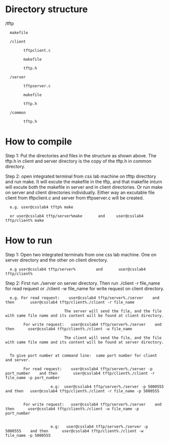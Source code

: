 # Directory structure

/tftp 
      
      makefile
      
      /client
    
            tftpclient.c
         
            makefile 
            
            tftp.h
         
      /server
    
            tftpserver.c
         
            makefile
            
            tftp.h
         
      /common
    
            tftp.h
            
 # How to compile
 Step 1: Put the directories and files in the structure as shown above. The tftp.h in client and server directory is the copy of the tftp.h in common directory.
 
 Step 2: open integrated terminal from css lab machine on tfttp directtory and run make. It will excute the makefile in the tftp, and that makefile inturn will excute both the makefile in server and in client directories. Or run make on server and client directories individually. Either way an excutable file client from tftpclient.c and server from tftpserver.c will be created. 
      
      e.g. user@csslab4 tftp% make 
      
      or user@csslab4 tftp/server%make       and     user@csslab4 tftp/client% make
      
# How to run
   
Step 1: Open two integrated terminals from one css lab machine. One on server directory and the other on client directory.

      e.g user@csslab4 tftp/server%         and       user@csslab4 tftp/client%
      
Step 2: First run ./server  on server directory. Then run ./client -r file_name  for read request or ./client -w file_name for write request on client directory.

      e.g. For read request:    user@csslab4 tftp/server%./server    and then       user@csslab4 tftp/client%./client -r file_name
      
                              The server will send the file, and the file  with same file name and its content will be found at client directory.
      
            For write request:   user@csslab4 tftp/server%./server    and then      user@csslab4 tftp/client%./client -w file_name
            
                              The client will send the file, and the file  with same file name and its content will be found at server directory.
                              
                              
      To give port number at command line:  same port number for client and server.
      
            For read request:    user@csslab4 tftp/server%./server -p port_number    and then       user@csslab4 tftp/client%./client -r file_name -p port_number
            
                        e.g:  user@csslab4 tftp/server%./server -p 5000555     and then   user@csslab4 tftp/client%./client -r file_name -p 5000555
            
      
            For write request:   user@csslab4 tftp/server%./server    and then      user@csslab4 tftp/client%./client -w file_name -p port_number
            
                        
                        e.g:   user@csslab4 tftp/server%./server -p 5000555    and then      user@csslab4 tftp/client%./client -w file_name -p 5000555
                         
      
      
      
      
      
      
      
      
      
      
